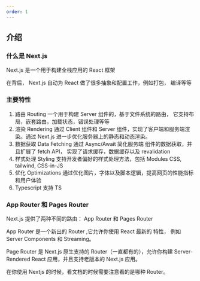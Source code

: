 ```yaml
---
order: 1
---
```


## 介绍

### 什么是 Next.js

Next.js 是一个用于构建全栈应用的 React 框架

在背后， Next.js 自动为 React 做了很多抽象和配置工作，例如打包， 编译等等

### 主要特性

1. 路由 Routing
   一个用于构建 Server 组件的，基于文件系统的路由， 它支持布局，嵌套路由，加载状态，错误处理等等
2. 渲染 Rendering
   通过 Client 组件和 Server 组件，实现了客户端和服务端渲染。通过 Next.js 进一步优化服务器上的静态和动态渲染。
3. 数据获取 Data Fetching
   通过 Async/Await 简化服务端 组件的数据获取，并且扩展了 fetch API， 实现了请求缓存，数据缓存以及 revalidation
4. 样式处理 Styling
   支持开发者偏好的样式处理方法，包括 Modules CSS, tailwind, CSS-in-JS
5. 优化 Optimizations
   通过优化图片，字体以及脚本逻辑，提高网页的性能指标和用户体验
6. Typescript
   支持 TS

### App Router 和 Pages Router

Next.js 提供了两种不同的路由： App Router 和 Pages Router

App Router 是一个新出的 Router ,它允许你使用 React 最新的 特性， 例如 Server Components 和 Streaming。

Page Router 是 Next.js 原生支持的 Router（一直都有的），允许你构建 Server-Rendered React 应用，并且支持老版本的 Next.js 应用。

在你使用 Nextjs 的时候，看文档的时候需要注意看的是哪种 Router。
